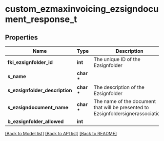 # custom_ezmaxinvoicing_ezsigndocument_response_t

## Properties
Name | Type | Description | Notes
------------ | ------------- | ------------- | -------------
**fki_ezsignfolder_id** | **int** | The unique ID of the Ezsignfolder | 
**s_name** | **char \*** |  | 
**s_ezsignfolder_description** | **char \*** | The description of the Ezsignfolder | 
**s_ezsigndocument_name** | **char \*** | The name of the document that will be presented to Ezsignfoldersignerassociations | 
**b_ezsignfolder_allowed** | **int** |  | 

[[Back to Model list]](../README.md#documentation-for-models) [[Back to API list]](../README.md#documentation-for-api-endpoints) [[Back to README]](../README.md)


